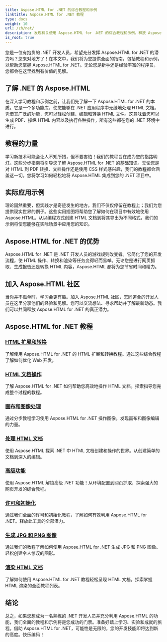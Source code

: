 ```yaml
---
title: Aspose.HTML for .NET 的综合教程和示例
linktitle: Aspose.HTML for .NET 教程
type: docs
weight: 10
url: /zh/net/
description: 发现有关使用 Aspose.HTML for .NET 的综合教程和示例。释放 Aspose.HTML 的强大功能来增强您的 .NET 开发技能。
is_root: true
---
```


您是一位有抱负的 .NET 开发人员，希望充分发挥 Aspose.HTML for .NET 的潜力吗？您来对地方了！在本文中，我们将为您提供全面的指南，包括教程和示例，以帮助您掌握 Aspose.HTML for .NET。无论您是新手还是经验丰富的程序员，您都会在这里找到有价值的见解。

## 了解 .NET 的 Aspose.HTML

在深入学习教程和示例之前，让我们先了解一下 Aspose.HTML for .NET 的本质。它是一个多功能库，使您能够在 .NET 应用程序中无缝地处理 HTML 文档。凭借其广泛的功能，您可以轻松创建、编辑和转换 HTML 文件。这意味着您可以生成 PDF、操纵 HTML 内容以及执行各种操作，所有这些都在您的 .NET 环境中进行。

## 教程的力量

学习新技术可能会让人不知所措，但不要害怕！我们的教程旨在成为您的指路明灯。这些分步指南将引导您了解 Aspose.HTML for .NET 的基础知识。无论您是对 HTML 到 PDF 转换、文档操作还是使用 CSS 样式感兴趣，我们的教程都会涵盖这一切。您将学习如何轻松地将 Aspose.HTML 集成到您的 .NET 项目中。

## 实际应用示例

理论固然重要，但实践才是奇迹发生的地方。我们不仅仅停留在教程上；我们为您提供现实世界的例子。这些实用插图将帮助您了解如何在项目中有效地使用 Aspose.HTML。从以编程方式创建 HTML 文档到将其导出为不同格式，我们的示例将使您能够在实际场景中应用您的知识。

## Aspose.HTML for .NET 的优势

Aspose.HTML for .NET 是 .NET 开发人员的游戏规则改变者。它简化了您的开发流程，使 HTML 操作、转换和渲染等任务变得轻而易举。无论您是进行网页抓取、生成报告还是转换 HTML 内容，Aspose.HTML 都将为您节省时间和精力。

## 加入 Aspose.HTML 社区

当你并不孤单时，学习会更有趣。加入 Aspose.HTML 社区，志同道合的开发人员在这里分享他们的经验和见解。您可以交流想法、寻求帮助并了解最新动态。我们可以共同释放 Aspose.HTML for .NET 的真正潜力。

## Aspose.HTML for .NET 教程

### [HTML 扩展和转换](./html-extensions-and-conversions/)
了解使用 Aspose.HTML for .NET 的 HTML 扩展和转换教程。通过这些综合教程了解如何优化 Web 开发。
### [HTML 文档操作](./html-document-manipulation/)
了解 Aspose.HTML for .NET 如何帮助您高效地操作 HTML 文档。探索指导您完成整个过程的教程。
### [画布和图像处理](./canvas-and-image-manipulation/)
通过分步教程学习使用 Aspose.HTML for .NET 操作图像。发现画布和图像编辑的力量。
### [处理 HTML 文档](./working-with-html-documents/)
使用 Aspose.HTML 探索 .NET 中 HTML 文档创建和操作的世界。从创建简单的文档到深入的编辑。
### [高级功能](./advanced-features/)
使用 Aspose.HTML 解锁高级 .NET 功能！从环境配置到网页抓取，探索强大的网页开发的综合教程。
### [许可和初始化](./licensing-and-initialization/)
通过我们全面的许可和初始化教程，了解如何有效利用 Aspose.HTML for .NET。释放此工具的全部潜力。
### [生成 JPG 和 PNG 图像](./generate-jpg-and-png-images/)
通过我们的教程了解如何使用 Aspose.HTML for .NET 生成 JPG 和 PNG 图像。轻松创建令人惊叹的图形。
### [渲染 HTML 文档](./rendering-html-documents/)
了解如何使用 Aspose.HTML for .NET 教程轻松呈现 HTML 文档。探索掌握 HTML 渲染的全面教程列表。

## 结论
总之，如果您想成为一名熟练的 .NET 开发人员并充分利用 Aspose.HTML 的功能，我们全面的教程和示例将是您成功的门票。准备好踏上学习、实验和成就的旅程。借助 Aspose.HTML for .NET，可能性是无限的，您的开发技能即将达到新的高度。快乐编码！